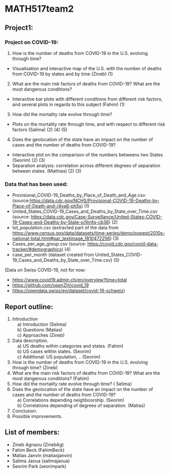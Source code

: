 # MATH517team2
## Project1:
### Project on COVID-19:
1) How is the number of deaths from COVID-19 in the U.S. evolving through time?
  - Visualisation and interactive map of the U.S. with the number of deaths from COVID-19 by states and by time (Zineb) (1)
2) What are the main risk factors of deaths from COVID-19? What are the most dangerous conditions?
  - Interactive bar plots with different conditions from different risk factors, and several plots in regards to this subject (Fahim) (1)
3) How did the mortality rate evolve through time? 
  - Plots on the mortality rate through time, and with respect to different risk factors (Salima) (2) (4) (5)
4) Does the geolocation of the state have an impact on the number of cases and the number of deaths from COVID-19?
  - Interactive plot on the comparison of the numbers betweens two States (Seorim) (2) (3) 
  - Separation analysis: correlation across different degrees of separation between states. (Mathias) (2) (3)
### Data that has been used:
- Provisional_COVID-19_Deaths_by_Place_of_Death_and_Age.csv (source:https://data.cdc.gov/NCHS/Provisional-COVID-19-Deaths-by-Place-of-Death-and-/4va6-ph5s) (1)
- United_States_COVID-19_Cases_and_Deaths_by_State_over_Time.csv (source: https://data.cdc.gov/Case-Surveillance/United-States-COVID-19-Cases-and-Deaths-by-State-o/9mfq-cb36) (2)
- tot_population.csv (extracted part of the data from https://www.census.gov/data/datasets/time-series/demo/popest/2010s-national-total.html#par_textimage_1810472256) (3)
- Cases_per_age_group.csv (source: https://covid.cdc.gov/covid-data-tracker/#demographics) (4)
- case_per_month (dataset created from United_States_COVID-19_Cases_and_Deaths_by_State_over_Time.csv) (5)

(Data on Swiss COVID-19, not for now: 
- https://www.covid19.admin.ch/en/overview?time=total
- https://github.com/openZH/covid_19
- https://opendata.swiss/en/dataset/covid-19-schweiz)

## Report outline:

1) Introduction<br>
&nbsp;&nbsp;&nbsp;&nbsp;a) Introduction (Selima)<br>
&nbsp;&nbsp;&nbsp;&nbsp;b) Questions (Matias)<br>
&nbsp;&nbsp;&nbsp;&nbsp;c) Approaches (Zineb)<br>
2) Data description.<br>
&nbsp;&nbsp;&nbsp;&nbsp;a) US deaths within categories and states. (Fahim)<br>
&nbsp;&nbsp;&nbsp;&nbsp;b) US cases within states. (Seorim)<br>
&nbsp;&nbsp;&nbsp;&nbsp;c) Additional: US population, .. (Seorim)<br>
3) How is the number of deaths from COVID-19 in the U.S. evolving through time? (Zineb)
4) What are the main risk factors of deaths from COVID-19? What are the most dangerous conditions? (Fahim)
5) How did the mortality rate evolve through time? ( Selima)
6) Does the geolocation of the state have an impact on the number of cases and the number of deaths from COVID-19?<br>
&nbsp;&nbsp;&nbsp;&nbsp;a) Correlations depending neighboorship. (Seorim)<br>
&nbsp;&nbsp;&nbsp;&nbsp;b) Correlations depending of degrees of separation. (Matias)<br>
7) Conclusion.
8) Possible improvements.


## List of members:
- Zineb Agnaou (ZinebAg)
- Fahim Beck (FahimBeck)
- Matias Janvin (matiasjanvin)
- Salima Jaoua (salimajaoua)
- Seorim Park (seorimpark)
